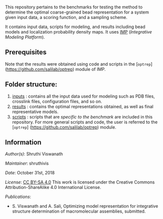 This repository pertains to the benchmarks for testing the method to determine the optimal coarse-grained bead representation for a system given input data, a scoring function, and a sampling scheme.

It contains input data, scripts for modeling, and results including bead models and localization probability density maps. It uses [IMP](https://integrativemodeling.org) (*Integrative Modeling Platform*).

## Prerequisites 
Note that the results were obtained using code and scripts in the [`optrep`] (https://github.com/salilab/optrep) module of IMP. 

## Folder structure:
1) [inputs](inputs/) : contains all the input data used for modeling such as PDB files, crosslink files, configuration files, and so on.
2) [results](results/) : contains the optimal representations obtained, as well as final representative models. 
4) [scripts](scripts/) : scripts that are *specific to the benchmark* are included in this repository. For more general scripts and code, the user is referred to the [`optrep`] (https://github.com/salilab/optrep) module. 

## Information
_Author(s)_: Shruthi Viswanath 

_Maintainer_: shruthivis

_Date_: October 31st, 2018 

_License_: [CC BY-SA 4.0](https://creativecommons.org/licenses/by-sa/4.0/)
This work is licensed under the Creative Commons Attribution-ShareAlike 4.0
International License.

_Publications_:
- S. Viswanath and A. Sali, Optimizing model representation for integrative structure determination of macromolecular assemblies, submitted. 
